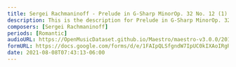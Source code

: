 ```yaml
---
title: Sergei Rachmaninoff - Prelude in G-Sharp MinorOp. 32 No. 12 (1)
description: This is the description for Prelude in G-Sharp MinorOp. 32 No. 12 by Sergei Rachmaninoff
composers: [Sergei Rachmaninoff]
periods: [Romantic]
audioURL: https://OpenMusicDataset.github.io/Maestro/maestro-v3.0.0/2011/MIDI-Unprocessed_03_R2_2011_MID--AUDIO_R2-D1_06_Track06_wav.midi
formURL: https://docs.google.com/forms/d/e/1FAIpQLSfgndW7IpUC0kIXAoIRgRj_yYGFQItfwY3YnAATxOaRHKlCSg/viewform
date: 2021-08-08T07:43:13-06:00
---
```


